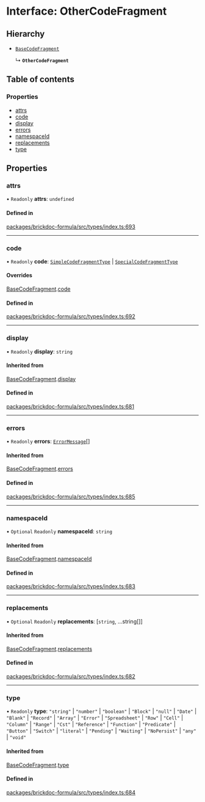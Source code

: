 # Interface: OtherCodeFragment

## Hierarchy

- [`BaseCodeFragment`](BaseCodeFragment.md)

  ↳ **`OtherCodeFragment`**

## Table of contents

### Properties

- [attrs](OtherCodeFragment.md#attrs)
- [code](OtherCodeFragment.md#code)
- [display](OtherCodeFragment.md#display)
- [errors](OtherCodeFragment.md#errors)
- [namespaceId](OtherCodeFragment.md#namespaceid)
- [replacements](OtherCodeFragment.md#replacements)
- [type](OtherCodeFragment.md#type)

## Properties

### <a id="attrs" name="attrs"></a> attrs

• `Readonly` **attrs**: `undefined`

#### Defined in

[packages/brickdoc-formula/src/types/index.ts:693](https://github.com/mashcard/mashcard/blob/main/packages/brickdoc-formula/src/types/index.ts#L693)

---

### <a id="code" name="code"></a> code

• `Readonly` **code**: [`SimpleCodeFragmentType`](../README.md#simplecodefragmenttype) \| [`SpecialCodeFragmentType`](../README.md#specialcodefragmenttype)

#### Overrides

[BaseCodeFragment](BaseCodeFragment.md).[code](BaseCodeFragment.md#code)

#### Defined in

[packages/brickdoc-formula/src/types/index.ts:692](https://github.com/mashcard/mashcard/blob/main/packages/brickdoc-formula/src/types/index.ts#L692)

---

### <a id="display" name="display"></a> display

• `Readonly` **display**: `string`

#### Inherited from

[BaseCodeFragment](BaseCodeFragment.md).[display](BaseCodeFragment.md#display)

#### Defined in

[packages/brickdoc-formula/src/types/index.ts:681](https://github.com/mashcard/mashcard/blob/main/packages/brickdoc-formula/src/types/index.ts#L681)

---

### <a id="errors" name="errors"></a> errors

• `Readonly` **errors**: [`ErrorMessage`](ErrorMessage.md)[]

#### Inherited from

[BaseCodeFragment](BaseCodeFragment.md).[errors](BaseCodeFragment.md#errors)

#### Defined in

[packages/brickdoc-formula/src/types/index.ts:685](https://github.com/mashcard/mashcard/blob/main/packages/brickdoc-formula/src/types/index.ts#L685)

---

### <a id="namespaceid" name="namespaceid"></a> namespaceId

• `Optional` `Readonly` **namespaceId**: `string`

#### Inherited from

[BaseCodeFragment](BaseCodeFragment.md).[namespaceId](BaseCodeFragment.md#namespaceid)

#### Defined in

[packages/brickdoc-formula/src/types/index.ts:683](https://github.com/mashcard/mashcard/blob/main/packages/brickdoc-formula/src/types/index.ts#L683)

---

### <a id="replacements" name="replacements"></a> replacements

• `Optional` `Readonly` **replacements**: [`string`, ...string[]]

#### Inherited from

[BaseCodeFragment](BaseCodeFragment.md).[replacements](BaseCodeFragment.md#replacements)

#### Defined in

[packages/brickdoc-formula/src/types/index.ts:682](https://github.com/mashcard/mashcard/blob/main/packages/brickdoc-formula/src/types/index.ts#L682)

---

### <a id="type" name="type"></a> type

• `Readonly` **type**: `"string"` \| `"number"` \| `"boolean"` \| `"Block"` \| `"null"` \| `"Date"` \| `"Blank"` \| `"Record"` \| `"Array"` \| `"Error"` \| `"Spreadsheet"` \| `"Row"` \| `"Cell"` \| `"Column"` \| `"Range"` \| `"Cst"` \| `"Reference"` \| `"Function"` \| `"Predicate"` \| `"Button"` \| `"Switch"` \| `"literal"` \| `"Pending"` \| `"Waiting"` \| `"NoPersist"` \| `"any"` \| `"void"`

#### Inherited from

[BaseCodeFragment](BaseCodeFragment.md).[type](BaseCodeFragment.md#type)

#### Defined in

[packages/brickdoc-formula/src/types/index.ts:684](https://github.com/mashcard/mashcard/blob/main/packages/brickdoc-formula/src/types/index.ts#L684)
